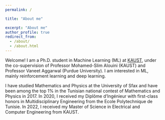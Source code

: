```yaml
---
permalink: /

title: "About me"

excerpt: "About me"
author_profile: true
redirect_from: 
  - /about/
  - /about.html
---
```


Welcome! I am a Ph.D. student in Machine Learning (ML) at [KAUST](https://www.kaust.edu.sa/en/), under the co-supervision of Professor Mohamed-Slim Alouini (KAUST) and Professor Vaneet Aggarwal (Purdue University). I am interested in ML, mainly reinforcement learning and deep learning. 

I have studied Mathematics and Physics at the University of Sfax and have been among the top 1% in the Tunisian national contest of Mathematics and Physics in 2017. In 2020, I received my Diplôme d’Ingénieur with first-class honors in Multidisciplinary Engineering from the Ecole Polytechnique de Tunisie. In 2022, I received my Master of Science in Electrical and Computer Engineering from KAUST.